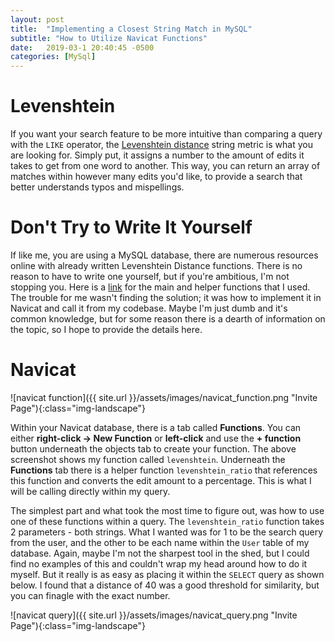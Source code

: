 ```yaml
---
layout: post
title:  "Implementing a Closest String Match in MySQL"
subtitle: "How to Utilize Navicat Functions"
date:   2019-03-1 20:40:45 -0500
categories: [MySql]
---
```


# Levenshtein

If you want your search feature to be more intuitive than comparing a query with the `LIKE` operator, the [Levenshtein distance](https://en.wikipedia.org/wiki/Levenshtein_distance) string metric is what you are looking for. Simply put, it assigns a number to the amount of edits it takes to get from one word to another. This way, you can return an array of matches within however many edits you'd like, to provide a search that better understands typos and mispellings.

# Don't Try to Write It Yourself

If like me, you are using a MySQL database, there are numerous resources online with already written Levenshtein Distance functions. There is no reason to have to write one yourself, but if you're ambitious, I'm not stopping you. Here is a [link](http://www.artfulsoftware.com/infotree/qrytip.php?id=552) for the main and helper functions that I used. The trouble for me wasn't finding the solution; it was how to implement it in Navicat and call it from my codebase. Maybe I'm just dumb and it's common knowledge, but for some reason there is a dearth of information on the topic, so I hope to provide the details here. 

# Navicat

![navicat function]({{ site.url }}/assets/images/navicat_function.png "Invite Page"){:class="img-landscape"}

Within your Navicat database, there is a tab called **Functions**. You can either **right-click -> New Function** or **left-click** and use the **+ function** button underneath the objects tab to create your function. The above screenshot shows my function called `levenshtein`. Underneath the **Functions** tab there is a helper function `levenshtein_ratio` that references this function and converts the edit amount to a percentage. This is what I will be calling directly within my query.

The simplest part and what took the most time to figure out, was how to use one of these functions within a query. The `levenshtein_ratio` function takes 2 parameters - both strings. What I wanted was for 1 to be the search query from the user, and the other to be each name within the `User` table of my database. Again, maybe I'm not the sharpest tool in the shed, but I could find no examples of this and couldn't wrap my head around how to do it myself. But it really is as easy as placing it within the `SELECT` query as shown below. I found that a distance of 40 was a good threshold for similarity, but you can finagle with the exact number. 

![navicat query]({{ site.url }}/assets/images/navicat_query.png "Invite Page"){:class="img-landscape"}
